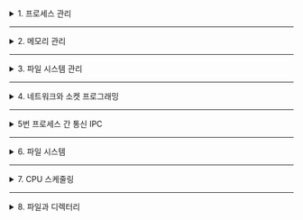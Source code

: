 <details>
<summary>1. 프로세스 관리</summary>

---

### 프로세스란?

- 실행 중인 프로그램으로, 운영체제가 메모리와 CPU 같은 자원을 할당하여 관리하는 작업 단위  
- 메모리 내 여러 영역(코드, 데이터, 스택, 힙)으로 구성  
- 프로그램 실행 준비부터 종료까지 전 과정을 의미

---

### 프로세스 상태 및 생명주기

| 상태          | 설명                                             |
|-------------|------------------------------------------------|
| 새로 생성 (New)  | 프로세스가 생성되어 커널에 등록된 상태                       |
| 준비 (Ready)   | CPU 할당 대기 중, 모든 자원을 할당받은 상태                  |
| 실행 (Running) | CPU를 점유해 명령어를 수행 중인 상태                         |
| 대기 (Blocked) | I/O 등 이벤트를 기다려 CPU를 사용할 수 없는 상태               |
| 종료 (Terminated) | 프로세스 실행 종료, 자원 반납 완료 상태                     |

---

### 프로세스 제어 블록 (PCB)

- 프로세스 관리에 필요한 정보를 저장하는 데이터 구조  
- 내용: 프로세스 ID, 상태, 우선순위, 프로그램 카운터, 레지스터 값, 메모리 정보, 입출력 정보 등  
- CPU가 프로세스를 스케줄할 때 PCB 정보 참고

---

### 프로세스 생성과 종료

- 생성: 부모 프로세스에 의해 생성되며, 자식 프로세스는 부모의 자원 일부 공유 또는 복사  
- 종료: 작업 완료, 오류 발생, 외부 명령 등으로 프로세스 종료, 모든 자원 해제  

---

### 프로세스 스케줄링

- CPU 사용 권한을 프로세스들에 분배하는 작업  
- 스케줄링 알고리즘:  
  - FCFS (First Come First Serve)  
  - SJF (Shortest Job First)  
  - RR (Round Robin)  
  - 우선순위 기반 스케줄링 등  
- 목표: CPU 활용도 최대화, 공정성, 응답 시간 최소화

---

### 컨텍스트 스위칭 (Context Switching)

- CPU를 한 프로세스에서 다른 프로세스로 넘기는 작업  
- 현재 프로세스 상태(레지스터, 프로그램 카운터 등)를 PCB에 저장하고, 다음 프로세스 PCB에서 복원  
- 빈번한 문맥 교환은 오버헤드 발생, 성능 저하 원인

---

### 프로세스 간 동기화와 통신

- 동기화 문제: 경합, 데드락, 기아 현상 등  
- 해결책: 세마포어, 뮤텍스, 모니터 등 동기화 기법 사용  
- 통신방법: 파이프, 메시지 큐, 공유 메모리, 소켓, RPC 등 IPC 기법 포함

---

### 요약

프로세스 관리는
- 운영체제에서 가장 기본적이면서도 복잡한 영역 중 하나이며,  
- 효율적인 자원 관리와 사용자 응답성 향상을 위한 
- 핵심 메커니즘을 포함

---
</details>

---

<details>
<summary>2. 메모리 관리</summary>


---

### 메모리 관리의 중요성

- 프로세스 실행에 필요한 메모리를 적절히 할당하고 해제  
- 메모리 보호를 통해 프로세스 간 간섭 방지  
- 메모리 단편화 문제 해결과 효율적 자원 활용  

---

### 메모리 할당 방식

| 방식                     | 설명                                                      | 장점                             | 단점                             |
|------------------------|---------------------------------------------------------|--------------------------------|--------------------------------|
| 연속 할당 (Contiguous)          | 프로세스에 연속된 메모리 공간 할당                                     | 간단하고 빠름                      | 외부 단편화 발생, 컴팩션 필요           |
| 고정 분할 (Fixed Partition)     | 메모리를 고정 크기 파티션으로 나누어 할당                                | 구현 간단, 관리 쉬움                | 내부 단편화 발생, 비효율적               |
| 가변 분할 (Variable Partition)  | 프로세스 크기에 따라 가변 크기 할당                                     | 메모리 활용도 높음                  | 외부 단편화 발생, 관리 복잡               |
| 비연속 할당: 페이징 (Paging)     | 메모리를 동일 크기 프레임과 페이지로 나누어 할당                           | 외부 단편화 없음, 효율적 주소 변환     | 내부 단편화 존재, 페이지 테이블 오버헤드    |
| 세그멘테이션 (Segmentation)      | 논리적 의미 단위(코드, 데이터 등)로 분할해서 할당                          | 프로그래밍 친화적, 가변 크기 지원       | 외부 단편화 발생, 주소 변환 복잡             |

---

### 주소 변환 및 관리

- 논리 주소 → 페이지 번호 + 오프셋 → 물리 주소(프레임 번호 + 오프셋)  
- 페이지 테이블 및 다단계 페이지 테이블 구조 활용  
- 세그멘테이션 기반 주소 변환과 보호 비트 활용  

---

### 페이지 교체 알고리즘

- FIFO (First-In-First-Out)  
- LRU (Least Recently Used)  
- LFU (Least Frequently Used)  
- 최적 알고리즘(OPT) (이론적 기준)

---

### 단편화 문제 해결

- **내부 단편화**: 페이지 내 남는 공간 최소화 위해 페이지 크기 조정  
- **외부 단편화**: 컴팩션, 버디 시스템, 페이징과 세그멘테이션 혼합기법 사용  

---

### 가상 메모리

- 실제 RAM 부족 시 디스크 일부를 메모리처럼 사용  
- 페이지 폴트와 스와핑 방식  
- 워킹 셋과 스레싱 현상 방지

---

### 요약

메모리 관리는
- 운영체제의 핵심 기능으로,  
- 효율적이고 안정적 자원 활용과 프로세스 간 상호 간섭 방지를 위한 
- 다양한 기법과 알고리즘을 포함

</details>

---

<details>
<summary>3. 파일 시스템 관리</summary>

---

### 파일 시스템의 역할

- 운영체제가 저장장치 내 데이터를 효율적으로 저장, 관리, 검색할 수 있게 하는 구조와 규칙 집합  
- 사용자와 응용 프로그램이 데이터에 편리하게 접근하도록 지원

---

### 주요 기능

| 기능              | 설명                                            |
|-----------------|-----------------------------------------------|
| 파일 생성 및 삭제    | 파일과 디렉터리 생성, 삭제, 이름 변경 관리                |
| 데이터 읽기/쓰기    | 순차 접근과 임의 접근 등 다양한 접근 방식을 지원              |
| 메타데이터 관리    | 파일 이름, 크기, 권한, 생성/수정 시간 등 파일 특성 정보 관리     |
| 권한 및 보안 관리   | 사용자별, 그룹별 권한 설정과 접근 제어                    |
| 저장 공간 관리     | 디스크 블록 할당, 회수, 조각 모음                          |
| 파일 시스템 마운트/언마운트 | 다양한 파일 시스템을 운영체제에 연결 및 분리                  |

---

### 파일 할당 방법

- 연속 할당: 파일이 연속된 디스크 블록에 저장, 빠른 접근 가능하지만 외부 단편화 문제  
- 연결 할당: 파일이 디스크 블록 연결 리스트로 저장, 단편화 문제 완화  
- 인덱스 할당: 인덱스 블록에 디스크 위치 정보를 저장, 빠른 접근과 유연성 제공  

---

### 가상 파일 시스템 (VFS)

- 다양한 실제 파일 시스템을 추상화하여 통합된 인터페이스 제공  
- 응용 프로그램이 특정 파일 시스템에 독립적 접근 가능  
- 리눅스, 윈도우 등 주요 운영체제에 구현되어 다중 파일 시스템 지원  

---

### 파일 시스템 예시

- FAT, NTFS, ext3/ext4, XFS, ZFS 등 다양하며 각각 특징과 성능 차이 존재  
- 저널링, 트랜잭션 관리 등 데이터 무결성 보장 기술 포함  

---

### 디스크 스케줄링

- 입출력 요청을 효율적으로 처리하기 위한 스케줄링 알고리즘  
- FCFS, SSTF, SCAN, C-SCAN 등 다양하며 디스크 헤드 이동 최소화 목표  

---

### 요약

파일 시스템 관리는
- 운영체제가 데이터 저장 및 관리를 효율, 신뢰성, 보안성을 고려해 책임지는 중요한 영역이며,  
- 다양한 기법과 기술로 사용자 및 프로그램의 데이터 접근 편의와 
- 시스템 무결성을 지원

</details>

---

<details>
<summary>4. 네트워크와 소켓 프로그래밍</summary>


---

### 네트워크 개념

- 분산된 컴퓨터들이 데이터를 주고받기 위한 통신 인프라  
- TCP/IP, UDP를 포함한 다양한 프로토콜 스택 존재  
- OSI 7계층 모델 기반 통신 구조 이해 필요

---

### 소켓 프로그래밍

- 네트워크 통신을 위한 API로, 프로세스간 통신의 추상화  
- 소켓 종류:  
  - 스트림 소켓 (TCP, 연결지향, 신뢰성 보장)  
  - 데이터그램 소켓 (UDP, 비연결형, 빠르지만 신뢰성 낮음)  

---

### 고급 소켓 기술

- 논블로킹 소켓과 비동기 I/O  
- 멀티스레딩을 활용한 동시성 네트워크 처리  
- select(), poll(), epoll 같은 I/O 다중화 기술 활용  

---

### 네트워크 프로토콜 심화

- TCP: 신뢰성 있는 데이터 스트림 전송, 연결 설정/해제 과정 포함  
- UDP: 고속 비신뢰성 전송, 멀티캐스트 및 브로드캐스트 지원  
- HTTP, FTP, WebSocket 같은 응용계층 프로토콜 이해  

---

### 보안 통신

- SSL/TLS를 통한 데이터 암호화와 안전한 통신 경로 확보  
- 공개키 기반 인증과 디지털 서명  
- 방화벽 및 네트워크 접근제어 구현  

---

### 분산 시스템 네트워킹

- 서비스 디스커버리, 로드밸런싱 전략  
- 마이크로서비스와 컨테이너 네트워킹 (Docker, Kubernetes)  
- 클라우드 환경에서 네트워크 최적화  

---

### 예제: UDP 소켓 프로그래밍 (Python)

```python
import socket

# UDP 서버
server_socket = socket.socket(socket.AF_INET, socket.SOCK_DGRAM)
server_socket.bind(('localhost', 12345))
print("UDP 서버 시작")

while True:
    data, addr = server_socket.recvfrom(1024)
    print(f"{addr} 로부터 받은 데이터: {data.decode()}")
    server_socket.sendto(data, addr)

```

---

### 요약

네트워크와 소켓 프로그래밍은
- 현대 분산 및 인터넷 응용 개발의 핵심이며,  
- 효율적인 데이터 전송과 보안, 동시성 제어가 필수적

---
</details>

---

<details>
<summary>5번 프로세스 간 통신 IPC</summary>

---

### IPC 개요

- 프로세스 간 데이터를 교환하여 협력 수행할 수 있도록 하는 운영체제 기능  
- 동기화 및 데이터 일관성 유지가 핵심 과제  

---

### IPC 방식 종류

| 방식           | 설명                                    | 특성                                  |
|--------------|---------------------------------------|-------------------------------------|
| 파이프 (Pipe)   | 부모-자식 또는 관계있는 프로세스 간 데이터 전송     | 단방향, 단순, 로컬 프로세스 간 통신                  |
| 명명 파이프 (Named Pipe) | 임의 프로세스 간 통신 가능, 파일 시스템에 이름 부여  | 양방향 가능, 네트워크 IPC 지원                      |
| 메시지 큐 (Message Queue) | 메시지를 큐에 저장하고 비동기 전송 가능            | 비동기, 우선순위 지정, 신뢰성 높음                   |
| 공유 메모리 (Shared Memory) | 프로세스가 메모리 영역을 직접 공유               | 매우 빠름, 동기화 메커니즘 필요                     |
| 소켓 (Socket)   | 네트워크 기반 프로세스 간 통신               | 로컬 & 원격 통신 모두 지원, TCP/UDP 프로토콜 사용 |

---

### 동기화 문제와 해결

- 교착 상태(Deadlock), 경쟁 조건(Race Condition) 발생 가능  
- 세마포어(Semaphore), 뮤텍스(Mutex), 모니터(Monitor)로 동기화 및 배타적 자원 관리  

---

### 원격 프로시저 호출 (RPC)

- 분산 시스템에서 다른 컴퓨터 프로세스의 함수를 호출하는 통신 방식  
- 호출자는 로컬 함수처럼 호출, 내부적으로 메시지 전송 및 응답 처리  
- 동기식과 비동기식 호출 지원  
- gRPC, Apache Thrift, JSON-RPC 등 현대적 RPC 프레임워크 존재  

---

### IPC 구현 고려 사항

- 메시지 큐 크기 제한 및 메시지 손실 방지  
- 공유 메모리 무결성 및 접근 권한 관리  
- 네트워크 지연과 오류 처리  
- 보안: 인증 및 암호화 필요  

---

### 요약

IPC는 
- 프로세스 협력과 데이터 공유의 기반이며,  
- 다양한 통신 메커니즘과 동기화 기법을 통해 
-  효율적인 운영체제 자원 관리에 필수적

---

</details>

---

<details>
<summary>6. 파일 시스템</summary>#

---

### 파일 시스템 역할

- 저장장치 내 데이터의 조직화, 저장, 접근, 보호를 담당  
- 사용자와 응용 프로그램이 데이터에 편리하게 접근하도록 지원  

---

### 파일 시스템 구성 요소

| 구성 요소       | 역할 및 설명                             |
|--------------|------------------------------------|
| 부트 블록 (Boot block)    | 부팅 정보와 부트 로더 코드 저장                  |
| 슈퍼블록 (Superblock)    | 파일시스템 전체 정보(크기, 상태 등) 저장           |
| 파일 제어 블록 (FCB)     | 파일의 메타데이터(소유자, 권한, 위치 등) 관리       |
| 디렉터리 구조          | 파일과 디렉터리의 논리적 계층 구조 구현             |
| 데이터 블록           | 파일의 실제 데이터 저장 공간                       |

---

### 파일 저장 및 할당 방법

- **연속 할당**: 파일이 디스크 상에 연속된 영역에 저장, 접근 속도 빠름, 외부 단편화 문제  
- **연결 할당**: 데이터 블록이 리스트 형태로 연결, 외부 단편화 해결, 직접 접근 느림  
- **인덱스 할당**: 인덱스 블록에 데이터 블록 주소 저장, 빠른 접근 및 유연성 제공

---

### 디렉터리 관리

- 단일 레벨부터 다중 레벨 트리 구조까지 다양  
- 경로명 (절대경로, 상대경로) 지원  
- 심볼릭 링크 및 하드 링크를 통한 다양한 참조 방식  

---

### 파일 접근법

- 순차적 접근: 전후 순서대로 데이터 처리  
- 직접 접근: 임의 위치로 바로 이동 가능  
- 색인 접근: 인덱스를 활용해 빠르게 데이터 검색  

---

### 파일 시스템 마운트 및 언마운트

- 파일 시스템을 OS에 연결(마운트) 하고 분리(언마운트) 함으로써 저장장치 관리 가능  
- 여러 파일 시스템 동시 지원 및 교체 가능

---

### 저장 공간 관리

- 블록 크기와 할당 정책에 따라 디스크 공간 관리  
- 조각 모음 (Defragmentation)으로 단편화 해소  
- 디스크 스케줄링과 캐싱으로 입출력 성능 향상

---

### 대표 파일 시스템 종류

- FAT, NTFS, ext3/ext4, XFS, ZFS 등 각기 특징과 적용 분야 별도

---

### 요약

파일 시스템은 
- 운영체제의 핵심 서브시스템으로 
- 데이터의 안정적 저장과 빠른 접근, 보호를 보장하며,  
- 다양한 기술과 구조로 대용량 저장장치 및 다중 사용자 환경을 지원

---

</details>

---

<details>
<summary>7. CPU 스케줄링</summary>

---

### 스케줄러 개요

- CPU를 여러 프로세스가 효율적으로 공유할 수 있도록 관리하는 운영체제 핵심 기능  
- 스케줄링 결정 시 프로세스 우선순위와 상태에 따라 CPU 할당  

---

### 스케줄링 분류

| 분류          | 설명                                   |
|-------------|--------------------------------------|
| 선점형 스케줄링    | 고우선순위 프로세스가 CPU 점유 중인 프로세스 강제 중단 가능        |
| 비선점형 스케줄링  | 프로세스가 종료하거나 대기 상태가 될 때까지 CPU 점유 유지          |

---

### 주요 스케줄링 알고리즘

| 알고리즘             | 분류   | 특징                                               | 장점                                     | 단점                                   |
|------------------|------|--------------------------------------------------|----------------------------------------|--------------------------------------|
| FCFS (First Come First Served) | 비선점 | 도착 순서대로 CPU 할당                                      | 구현 간단, 기아 없음                             | 긴 작업이 앞에 있으면 대기 시간이 길어짐               |
| SJF (Shortest Job First)      | 비선점 | 실행 시간이 가장 짧은 프로세스를 우선 실행                           | 평균 대기시간 최솟값                              | 실행 시간 예측 어려움, 기아 발생 가능                  |
| Round Robin (RR)             | 선점   | 일정 시간(퀀텀)마다 프로세스 교체                                   | 응답 시간 개선, 공평한 CPU 시간 분배                     | 퀀텀 시간 조절 어려움, 문맥 교환 오버헤드 발생               |
| 우선순위 스케줄링 (Priority)    | 선점/비선점 | 각 프로세스에 우선순위 부여, 높은 우선순위에 CPU 우선 할당                 | 중요도 기반 스케줄링 가능                            | 낮은 우선순위 프로세스 기아 현상                         |
| 다단계 큐 스케줄링 (Multi-Level Queue) | 선점   | 프로세스를 여러 큐로 분류, 큐별 다른 스케줄링 알고리즘 적용                    | 유형별 맞춤 스케줄링 가능                            | 큐 할당 및 관리 복잡                                   |
| 다단계 피드백 큐 (MLFQ)         | 선점   | 프로세스 우선순위를 동적으로 조정, 기아 현상 방지                            | 유연하고 효율적인 CPU 분배                           | 우선순위 조정 정책 설계 및 오버헤드 존재                    |

---

### 스케줄러 성능 지표

- 평균 대기 시간, 평균 반환 시간, CPU 활용도, 응답 시간  
- 기아 현상(Starvation) 방지 위한 에이징(Aging) 기법  

---

### 실시간 운영체제 스케줄링

- 고정 우선순위, 임계 구간 검사, 예약과 드릴다운 스케줄링 등  
- 프로세스 응답 시간 보장 필수

---

### 요약

CPU 스케줄링은 
- 운영체제 성능 결정의 핵심  
- 다양한 알고리즘으로 프로세스 특성 및 우선순위에 적합한 자원 배분 필요

---

</details>

---

<details>
<summary>8. 파일과 디렉터리</summary>

---

### 파일 시스템과 디렉터리 개념

- 파일 시스템은 파일과 디렉터리를 저장, 관리하는 운영체제의 핵심 서브시스템  
- 디렉터리는 파일과 다른 디렉터리를 포함하는 컨테이너(폴더)로 계층적 트리구조를 가짐  
- 최상위 루트 디렉터리부터 시작하여 하위 디렉터리가 분기되는 형태

---

### 디렉터리 구조 특징

- **트리 구조**: 각 노드가 파일 또는 디렉터리를 나타내며, 탐색과 관리에 효율적  
- **경로**: 특정 파일/디렉터리 위치를 나타내는 주소, 절대 경로와 상대 경로 존재  
- **링크**: 심볼릭 링크와 하드 링크로 파일/디렉터리를 참조하는 다양한 방법 제공

---

### 주요 디렉터리 및 파일 시스템 예시 (리눅스 기준)

| 디렉터리 경로 | 역할 및 내용                                      |
|-------------|------------------------------------------|
| /           | 루트 디렉터리, 모든 디렉터리와 파일의 시작점             |
| /bin        | 사용자 명령어 바이너리 저장                            |
| /etc        | 시스템 설정 파일 및 서비스 구성                       |
| /home       | 사용자 개인 홈 디렉터리                                |
| /usr        | 응용 프로그램과 라이브러리 저장                         |
| /var        | 로그, 캐시, 임시 파일 등 가변 데이터 저장                   |
| /dev        | 장치 파일 저장                                      |
| /proc       | 시스템 및 프로세스 정보 제공, 가상 파일 시스템                |

---

### 파일 시스템 내 디렉터리 관리

- 디렉터리는 특별한 파일 형태로 메타데이터와 하위 파일 리스트를 포함  
- 경로 탐색 시 디렉터리가 파일이나 하위 디렉터리를 참조하는 방식  
- 마운트 포인트를 통해 여러 파일 시스템을 단일 트리 구조로 통합  

---

### 경로 처리

- **절대 경로**: 루트부터 시작하여 전체 경로 지정  
- **상대 경로**: 현재 위치를 기준으로 경로 지정  
- 특수 디렉터리: `.`(현재 디렉터리), `..`(상위 디렉터리)

---

### 파일과 디렉터리 작업

- 생성, 삭제, 이름 변경, 이동  
- 권한 설정 및 접근 제어  
- 시스템콜(open, close, read, write, mkdir 등) 통해 구현

---

### 요약

파일과 디렉터리는 파일 시스템의 기본 단위이며,  
운영체제는 계층적 디렉터리 구조와 경로를 통해 사용자에게 직관적인 데이터 접근 및 관리를 제공한다.

---

</details>
